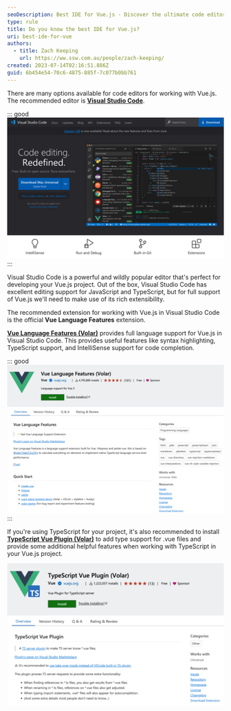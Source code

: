```yaml
---
seoDescription: Best IDE for Vue.js - Discover the ultimate code editor for your Vue.js project with Visual Studio Code's rich extensibility and official Vue Language Features extension.
type: rule
title: Do you know the best IDE for Vue.js?
uri: best-ide-for-vue
authors:
  - title: Zach Keeping
    url: https://ww.ssw.com.au/people/zach-keeping/
created: 2023-07-14T02:16:51.886Z
guid: 6b454e54-70c6-4875-885f-7c077b0bb761
---
```


There are many options available for code editors for working with Vue.js. The recommended editor is **[Visual Studio Code](https://visualstudio.microsoft.com/downloads/)**.

<!--endintro-->

::: good
![Figure: Good example - Visual Studio Code is a great free, lightweight and extensible code editor that runs on Windows, Linux and macOS](vs-code.png)
:::

Visual Studio Code is a powerful and wildly popular editor that's perfect for developing your Vue.js project. Out of the box, Visual Studio Code has excellent editing support for JavaScript and TypeScript, but for full support of Vue.js we'll need to make use of its rich extensibility.

The recommended extension for working with Vue.js in Visual Studio Code is the official **Vue Language Features** extension.

**[Vue Language Features (Volar)](https://marketplace.visualstudio.com/items?itemName=Vue.volar)** provides full language support for Vue.js in Visual Studio Code. This provides useful features like syntax highlighting, TypeScript support, and IntelliSense support for code completion.

::: good
![Figure: Good example – the Volar extension will provide everything you need to start developing for Vue.js in Visual Studio Code](volar.png)
:::

If you're using TypeScript for your project, it's also recommended to install **[TypeScript Vue Plugin (Volar)](https://marketplace.visualstudio.com/items?itemName=Vue.vscode-typescript-vue-plugin)** to add type support for .vue files and provide some additional helpful features when working with TypeScript in your Vue.js project.

![Figure: TypeScript Vue Plugin can help make TypeScript development within Vue.js easier](volar-ts.png)
